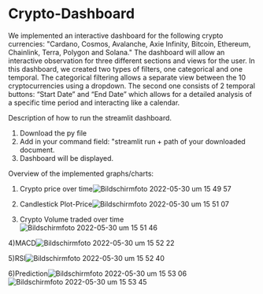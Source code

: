 # Crypto-Dashboard
We implemented an interactive dashboard for the following crypto currencies: 
"Cardano, Cosmos, Avalanche, Axie Infinity, Bitcoin, Ethereum, Chainlink, Terra, Polygon and Solana."
The dashboard will allow an interactive observation for three different sections and views for the user. In this dashboard, we created two types of filters, one categorical and one temporal. The categorical filtering allows a separate view between the 10 cryptocurrencies using a dropdown. The second one consists of 2 temporal buttons: “Start Date” and “End Date” which allows for a detailed analysis of a specific time period and interacting like a calendar.



Description of how to run the streamlit dashboard.

1. Download the py file 
2. Add in your command field: "streamlit run + path of your downloaded document. 
3. Dashboard will be displayed.


Overview of the implemented graphs/charts:

1) Crypto price over time![Bildschirmfoto 2022-05-30 um 15 49 57](https://user-images.githubusercontent.com/74066252/171016914-4cbb521c-f428-4722-a77b-c01741fc11bc.png)

2) Candlestick Plot-Price![Bildschirmfoto 2022-05-30 um 15 51 07](https://user-images.githubusercontent.com/74066252/171017162-f318065c-4399-4a40-898e-72e9ec2e4a75.png)

3) Crypto Volume traded over time![Bildschirmfoto 2022-05-30 um 15 51 46](https://user-images.githubusercontent.com/74066252/171017280-9c09eddd-4296-4df6-85dc-d28b24fc00f2.png)

4)MACD![Bildschirmfoto 2022-05-30 um 15 52 22](https://user-images.githubusercontent.com/74066252/171017360-f0cbdada-d2ca-41b6-97b3-d92e0e4afbac.png)

5)RSI![Bildschirmfoto 2022-05-30 um 15 52 40](https://user-images.githubusercontent.com/74066252/171017412-bf14b5d1-d995-4665-a633-bce85dcc46cf.png)

6)Prediction![Bildschirmfoto 2022-05-30 um 15 53 06](https://user-images.githubusercontent.com/74066252/171017486-bf911226-183c-4b16-a922-da4da89dea1c.png)
![Bildschirmfoto 2022-05-30 um 15 53 45](https://user-images.githubusercontent.com/74066252/171017591-51b33a98-eeb2-4956-9c91-f8b7768855ff.png)


